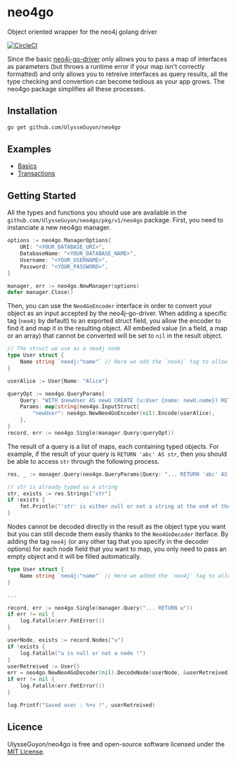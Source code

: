 # neo4go
Object oriented wrapper for the neo4j golang driver

[![CircleCI](https://circleci.com/gh/UlysseGuyon/neo4go.svg?style=svg)](https://circleci.com/gh/UlysseGuyon/neo4go)

Since the basic [neo4j-go-driver](https://github.com/neo4j/neo4j-go-driver#neo4j-go-driver) only allows you to pass a map of interfaces as parameters (but throws a runtime error if your map isn't correctly formatted) and only allows you to retreive interfaces as query results, all the type checking and convertion can become tedious as your app grows. The neo4go package simplifies all these processes.

## Installation

```bash
go get github.com/UlysseGuyon/neo4go
```

## Examples

- [Basics](examples/basics)
- [Transactions](examples/transactions)

## Getting Started

All the types and functions you should use are available in the `github.com/UlysseGuyon/neo4go/pkg/v1/neo4go` package. First, you need to instanciate a new neo4go manager.
```go
options := neo4go.ManagerOptions{
    URI: "<YOUR_DATABASE_URI>",
    DatabaseName: "<YOUR_DATABASE_NAME>",
    Username: "<YOUR_USERNAME>",
    Password: "<YOUR_PASSWORD>",
}

manager, err := neo4go.NewManager(options)
defer manager.Close()
```

Then, you can use the `Neo4GoEncoder` interface in order to convert your object as an input accepted by the neo4j-go-driver. When adding a specific tag (`neo4j` by default) to an exported struct field, you allow the encoder to find it and map it in the resulting object. All embeded value (in a field, a map or an array) that cannot be converted will be set to `nil` in the result object.

```go
// The struct we use as a neo4j node
type User struct {
    Name string `neo4j:"name"` // Here we add the `neo4j` tag to allow encoding
}

userAlice := User{Name: "Alice"}

queryOpt := neo4go.QueryParams{
    Query: "WITH $newUser AS newU CREATE (u:User {name: newU.name}) RETURN u",
    Params: map[string]neo4go.InputStruct{
        "newUser": neo4go.NewNeo4GoEncoder(nil).Encode(userAlice),
    },
}
record, err := neo4go.Single(manager.Query(queryOpt))
```

The result of a query is a list of maps, each containing typed objects. For example, if the result of your query is `RETURN 'abc' AS str`, then you should be able to access `str` through the following process.
```go
res, _ := manager.Query(neo4go.QueryParams{Query: "... RETURN 'abc' AS str"})

// str is already typed as a string
str, exists := res.Strings["str"]
if !exists {
    fmt.Println("'str' is either null or not a string at the end of the query !")
}
```

Nodes cannot be decoded directly in the result as the object type you want but you can still decode them easily thanks to the `Neo4GoDecoder` iterface. By adding the tag `neo4j` (or any other tag that you specify in the decoder options) for each node field that you want to map, you only need to pass an empty object and it will be filled automatically.

```go
type User struct {
	Name string `neo4j:"name"` // Here we added the `neo4j` tag to allow decoding
}

...

record, err := neo4go.Single(manager.Query("... RETURN u"))
if err != nil {
    log.Fatalln(err.FmtError())
}

userNode, exists := record.Nodes["u"]
if !exists {
    log.Fatalln("u is null or not a node !")
}
userRetreived := User{}
err = neo4go.NewNeo4GoDecoder(nil).DecodeNode(userNode, &userRetreived)
if err != nil {
    log.Fatalln(err.FmtError())
}

log.Printf("Saved user : %+v !", userRetreived)
```

## Licence

UlysseGuyon/neo4go is free and open-source software licensed under the [MIT License](LICENSE).